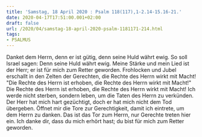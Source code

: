 ```yaml
---
title: 'Samstag, 18 April 2020 : Psalm 118(117),1-2.14-15.16-21.'
date: 2020-04-17T17:51:00.001+02:00
draft: false
url: /2020/04/samstag-18-april-2020-psalm-1181171-214.html
tags: 
- PSALMUS
---
```


Danket dem Herrn, denn er ist gütig, denn seine Huld währt ewig. So soll Israel sagen: Denn seine Huld währt ewig. Meine Stärke und mein Lied ist der Herr; er ist für mich zum Retter geworden. Frohlocken und Jubel erschallt in den Zelten der Gerechten, die Rechte des Herrn wirkt mit Macht! "Die Rechte des Herrn ist erhoben, die Rechte des Herrn wirkt mit Macht!" Die Rechte des Herrn ist erhoben, die Rechte des Herrn wirkt mit Macht! Ich werde nicht sterben, sondern leben, um die Taten des Herrn zu verkünden. Der Herr hat mich hart gezüchtigt, doch er hat mich nicht dem Tod übergeben. Öffnet mir die Tore zur Gerechtigkeit, damit ich eintrete, um dem Herrn zu danken. Das ist das Tor zum Herrn, nur Gerechte treten hier ein. Ich danke dir, dass du mich erhört hast; du bist für mich zum Retter geworden.